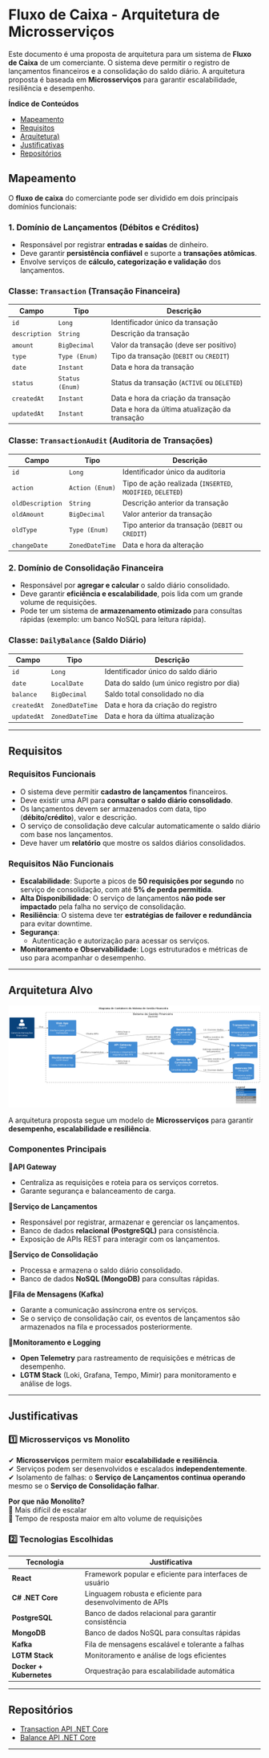 # **Fluxo de Caixa - Arquitetura de Microsserviços**

Este documento é uma proposta de arquitetura para um sistema de **Fluxo de Caixa** de um comerciante. O sistema deve permitir o registro de lançamentos financeiros e a consolidação do saldo diário. A arquitetura proposta é baseada em **Microsserviços** para garantir escalabilidade, resiliência e desempenho.

**Índice de Conteúdos**

* [Mapeamento](#mapeamento)
* [Requisitos](#requisitos)
* [Arquitetura)](#arquitetura)
* [Justificativas](#justificativas)
* [Repositórios](#repositórios)

## Mapeamento

O **fluxo de caixa** do comerciante pode ser dividido em dois principais domínios funcionais:  

### **1. Domínio de Lançamentos (Débitos e Créditos)**  
- Responsável por registrar **entradas e saídas** de dinheiro.  
- Deve garantir **persistência confiável** e suporte a **transações atômicas**.  
- Envolve serviços de **cálculo, categorização e validação** dos lançamentos.

### **Classe: `Transaction` (Transação Financeira)**

| **Campo**      | **Tipo**        | **Descrição**                                  |
|----------------|-----------------|------------------------------------------------|
| `id`           | `Long`          | Identificador único da transação               |
| `description`  | `String`        | Descrição da transação                         |
| `amount`       | `BigDecimal`    | Valor da transação (deve ser positivo)         |
| `type`         | `Type (Enum)`   | Tipo da transação (`DEBIT` ou `CREDIT`)        |
| `date`         | `Instant`       | Data e hora da transação                       |
| `status`       | `Status (Enum)` | Status da transação (`ACTIVE` ou `DELETED`)    |
| `createdAt`    | `Instant`       | Data e hora da criação da transação            |
| `updatedAt`    | `Instant`       | Data e hora da última atualização da transação |

### **Classe: `TransactionAudit` (Auditoria de Transações)**

| **Campo**         | **Tipo**        | **Descrição**                                              |
|-------------------|-----------------|------------------------------------------------------------|
| `id`              | `Long`          | Identificador único da auditoria                           |
| `action`          | `Action (Enum)` | Tipo de ação realizada (`INSERTED`, `MODIFIED`, `DELETED`) |
| `oldDescription`  | `String`        | Descrição anterior da transação                            |
| `oldAmount`       | `BigDecimal`    | Valor anterior da transação                                |
| `oldType`         | `Type (Enum)`   | Tipo anterior da transação (`DEBIT` ou `CREDIT`)           |
| `changeDate`      | `ZonedDateTime` | Data e hora da alteração   



### **2. Domínio de Consolidação Financeira**  
- Responsável por **agregar e calcular** o saldo diário consolidado.  
- Deve garantir **eficiência e escalabilidade**, pois lida com um grande volume de requisições.  
- Pode ter um sistema de **armazenamento otimizado** para consultas rápidas (exemplo: um banco NoSQL para leitura rápida).  

### **Classe: `DailyBalance` (Saldo Diário)**  

| **Campo**      | **Tipo**        | **Descrição**                             |
|----------------|-----------------|-------------------------------------------|
| `id`           | `Long`          | Identificador único do saldo diário       |
| `date`         | `LocalDate`     | Data do saldo (um único registro por dia) |
| `balance`      | `BigDecimal`    | Saldo total consolidado no dia            |
| `createdAt`    | `ZonedDateTime` | Data e hora da criação do registro        |
| `updatedAt`    | `ZonedDateTime` | Data e hora da última atualização         |
***

## Requisitos  

### **Requisitos Funcionais**  
- O sistema deve permitir **cadastro de lançamentos** financeiros.
- Deve existir uma API para **consultar o saldo diário consolidado**.
- Os lançamentos devem ser armazenados com data, tipo (**débito/crédito**), valor e descrição.
- O serviço de consolidação deve calcular automaticamente o saldo diário com base nos lançamentos.
- Deve haver um **relatório** que mostre os saldos diários consolidados.

### **Requisitos Não Funcionais**  
- **Escalabilidade**: Suporte a picos de **50 requisições por segundo** no serviço de consolidação, com até **5% de perda permitida**.
- **Alta Disponibilidade**: O serviço de lançamentos **não pode ser impactado** pela falha no serviço de consolidação.
- **Resiliência**: O sistema deve ter **estratégias de failover e redundância** para evitar downtime.
- **Segurança**:  
  - Autenticação e autorização para acessar os serviços.  
- **Monitoramento e Observabilidade**: Logs estruturados e métricas de uso para acompanhar o desempenho.
***

## Arquitetura Alvo

![Container Diagram](docs/diagrams/02-ContainerDiagram.png)

A arquitetura proposta segue um modelo de **Microsserviços** para garantir **desempenho, escalabilidade e resiliência**.  

### **Componentes Principais**  
🔸**API Gateway**  
- Centraliza as requisições e roteia para os serviços corretos.  
- Garante segurança e balanceamento de carga.  

🔸**Serviço de Lançamentos**  
- Responsável por registrar, armazenar e gerenciar os lançamentos.  
- Banco de dados **relacional (PostgreSQL)** para consistência.  
- Exposição de APIs REST para interagir com os lançamentos.  

🔸**Serviço de Consolidação**  
- Processa e armazena o saldo diário consolidado.  
- Banco de dados **NoSQL (MongoDB)** para consultas rápidas.  

🔸**Fila de Mensagens (Kafka)**  
- Garante a comunicação assíncrona entre os serviços.
- Se o serviço de consolidação cair, os eventos de lançamentos são armazenados na fila e processados posteriormente.  

🔸**Monitoramento e Logging**  
- **Open Telemetry** para rastreamento de requisições e métricas de desempenho.
- **LGTM Stack** (Loki, Grafana, Tempo, Mimir) para monitoramento e análise de logs.

***

## Justificativas 

### **1️⃣ Microsserviços vs Monolito**  
✔ **Microsserviços** permitem maior **escalabilidade e resiliência**.  
✔ Serviços podem ser desenvolvidos e escalados **independentemente**.  
✔ Isolamento de falhas: o **Serviço de Lançamentos continua operando** mesmo se o **Serviço de Consolidação falhar**.  

**Por que não Monolito?**  
🚫 Mais difícil de escalar  
🚫 Tempo de resposta maior em alto volume de requisições  

### **2️⃣ Tecnologias Escolhidas**  

| Tecnologia              | Justificativa                                              |
|-------------------------|------------------------------------------------------------|
| **React**               | Framework popular e eficiente para interfaces de usuário   |
| **C# .NET Core**        | Linguagem robusta e eficiente para desenvolvimento de APIs |
| **PostgreSQL**          | Banco de dados relacional para garantir consistência       |
| **MongoDB**             | Banco de dados NoSQL para consultas rápidas                |
| **Kafka**               | Fila de mensagens escalável e tolerante a falhas           |
| **LGTM Stack**          | Monitoramento e análise de logs eficientes                 |
| **Docker + Kubernetes** | Orquestração para escalabilidade automática                |
***

## Repositórios

* [Transaction API .NET Core](https://github.com/jtsato/fms-transaction-api-netcore)
* [Balance API .NET Core](https://github.com/jtsato/fms-balance-api-netcore)

***
